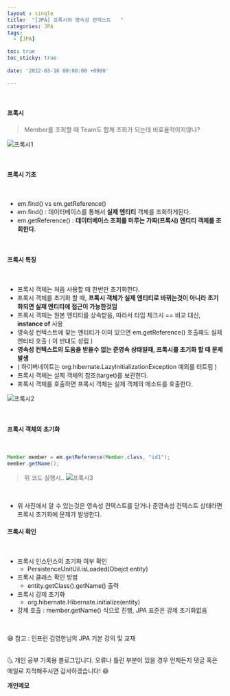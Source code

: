 ```yaml
---
layout : single
title:  "[JPA] 프록시와 영속성 컨텍스트   "
categories: JPA
tags:
  - [JPA]

toc: true
toc_sticky: true
 
date: '2022-03-16 00:00:00 +0900'

---
```



<br>

#### 프록시

> Member를 조회할 때 Team도 함께 조회가 되는데 비효율적이지않나? 

![프록시1](https://user-images.githubusercontent.com/52389219/158507079-ffecdcb1-abbd-4626-8a00-4cd30c2da5cd.PNG)

<br>

#### 프록시 기초
<br>

- em.find() vs em.getReference()
- em.find() :  데이터베이스를 통해서 **실제 엔티티** 객체를 조회하게된다.
- em.getReference() : **데이터베이스 조회를 미루는 가짜(프록시) 엔티티 객체를 조회한다.**

<br>

#### 프록시 특징
<br>

- 프록시 객체는 처음 사용할 때 한번만 초기화한다.
- 프록시 객체를 초기화 할 때, **프록시 객체가 실제 엔티티로 바뀌는것이 아니라 초기화되면 실제 엔티티에 접근이 가능한것임**
- 프록시 객체는 원본 엔티티를 상속받음, 따라서 타입 체크시 == 비교 대신, **instance of** 사용
- 영속성 컨텍스트에 찾는 엔티티가 이미 있으면 em.getReference() 호출해도 실제 엔티티 호출 ( 이 반대도 성립 )
- **영속성 컨텍스트의 도움을 받을수 없는 준영속 상태일때, 프록시를 초기화 할 때 문제발생**  
- ( 하이버네이트는 org.hibernate.LazyInitializationException 예외를 터트림 ) 
- 프록시 객체는 실제 객체의 참조(target)를 보관한다.
- 프록시 객체를 호출하면 프록시 객체는 실제 객체의 메소드를 호출한다. 

![프록시2](https://user-images.githubusercontent.com/52389219/158507681-fa9a5e9b-9671-4839-8f78-ce9318685bbc.PNG)

<br>

#### 프록시 객체의 초기화
<br>

```java
Member member = em.getReference(Member.class, "id1");
member.getName();
```
> 위 코드 실행시..
![프록시3](https://user-images.githubusercontent.com/52389219/158508333-a194f3c2-a4c5-4c64-b9cd-372ac5764062.PNG)


<br>

- 위 사진에서 알 수 있는것은 영속성 컨텍스트를 닫거나 준영속성 컨텍스트 상태라면 프록시 초기화에 문제가 발생한다. 

#### 프록시 확인
<br>

- 프록시 인스턴스의 초기화 여부 확인
  - PersistenceUnitUil.isLoaded(Obejct entity)
- 프록시 클래스 확인 방법
  - entity.getClass().getName() 출력
- 프록시 강제 초기화
  - org.hibernate.Hibernate.initialize(entity)
- 강제 호출 : member.getName() 식으로 진행, JPA 표준은 강제 초기화없음 


<br>

😄 참고 : 인프런 김영한님의 JPA 기본 강의 및 교재  
<br>

🌜 개인 공부 기록용 블로그입니다. 오류나 틀린 부분이 있을 경우 
언제든지 댓글 혹은 메일로 지적해주시면 감사하겠습니다! 😄
<br>

**개인메모** 
